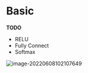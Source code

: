 # Basic



**TODO**

- RELU
- Fully Connect
- Softmax







![image-20220608102107649](https://kinvy-images.oss-cn-beijing.aliyuncs.com/Images/image-20220608102107649.png)
